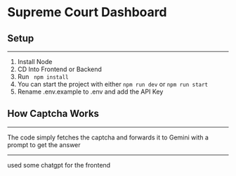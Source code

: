 # Supreme Court Dashboard

## Setup
***
1. Install Node
2. CD Into Frontend or Backend
3. Run ``` npm install```
4. You can start the project with either ```npm run dev``` or ```npm run start```
5. Rename .env.example to .env and add the API Key

## How Captcha Works
***

The code simply fetches the captcha and forwards it to Gemini with a prompt to get the answer

***

used some chatgpt for the frontend